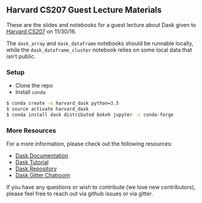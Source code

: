 ## Harvard CS207 Guest Lecture Materials

These are the slides and notebooks for a guest lecture about Dask given to
[Harvard CS207](https://iacs-cs207.github.io/cs207-2016/) on 11/30/16.

The `dask_array` and `dask_dataframe` notebooks should be runnable locally,
while the `dask_dataframe_cluster` notebook relies on some local data that
isn't public.

### Setup

- Clone the repo
- Install `conda`

```bash
$ conda create -n harvard_dask python=3.5
$ source activate harvard_dask
$ conda install dask distributed bokeh jupyter -c conda-forge
```

### More Resources

For a more information, please check out the following resources:

- [Dask Documentation](http://dask.pydata.org/)
- [Dask Tutorial](https://github.com/dask/dask-tutorial)
- [Dask Repository](https://github.com/dask/dask)
- [Dask Gitter Chatroom](https://gitter.im/dask/dask)

If you have any questions or wish to contribute (we love new contributors),
please feel free to reach out via github issues or via gitter.
